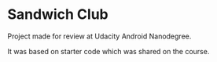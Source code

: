 # Sandwich Club
Project made for review at Udacity Android Nanodegree.

It was based on starter code which was shared on the course.
